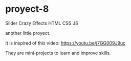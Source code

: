 # proyect-8
 Slider Crazy Effects  HTML CSS JS

another little proyect.

It is inspired of this video: https://youtu.be/j7GG009J9uc

They are mini-projects to learn and improve skills.

